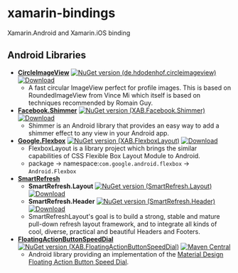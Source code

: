 # xamarin-bindings

Xamarin.Android and Xamarin.iOS binding

## Android Libraries

- **[CircleImageView](https://github.com/hdodenhof/CircleImageView)** 
[![NuGet version (de.hdodenhof.circleimageview)](https://img.shields.io/nuget/v/de.hdodenhof.circleimageview.svg)](https://www.nuget.org/packages/de.hdodenhof.circleimageview/)
[![Download](https://api.bintray.com/packages/bintray/jcenter/de.hdodenhof%3Acircleimageview/images/download.svg)](https://bintray.com/bintray/jcenter/de.hdodenhof%3Acircleimageview/_latestVersion)
    - A fast circular ImageView perfect for profile images. This is based on RoundedImageView from Vince Mi which itself is based on techniques recommended by Romain Guy.
- **[Facebook.Shimmer](https://github.com/facebook/shimmer-android)** 
[![NuGet version (XAB.Facebook.Shimmer)](https://img.shields.io/nuget/v/XAB.Facebook.Shimmer.svg)](https://www.nuget.org/packages/XAB.Facebook.Shimmer/)
[![Download](https://api.bintray.com/packages/bintray/jcenter/com.facebook.shimmer%3Ashimmer/images/download.svg)](https://bintray.com/bintray/jcenter/com.facebook.shimmer%3Ashimmer/_latestVersion)
    - Shimmer is an Android library that provides an easy way to add a shimmer effect to any view in your Android app.
- **[Google.Flexbox](https://github.com/google/flexbox-layout)** 
[![NuGet version (XAB.FlexboxLayout)](https://img.shields.io/nuget/v/XAB.FlexboxLayout.svg)](https://www.nuget.org/packages/XAB.FlexboxLayout/)
[![Download](https://api.bintray.com/packages/google/flexbox-layout/flexbox/images/download.svg)](https://bintray.com/google/flexbox-layout/flexbox/_latestVersion)
    - FlexboxLayout is a library project which brings the similar capabilities of CSS Flexible Box Layout Module to Android.
    - package -> namespace:`com.google.android.flexbox` -> `Android.Flexbox`
- **[SmartRefresh](https://github.com/scwang90/SmartRefreshLayout)**
    - **SmartRefresh.Layout** 
    [![NuGet version (SmartRefresh.Layout)](https://img.shields.io/nuget/v/SmartRefresh.Layout.svg)](https://www.nuget.org/packages/SmartRefresh.Layout/)
    [![Download](https://api.bintray.com/packages/scwang90/maven/SmartRefreshLayout/images/download.svg)](https://bintray.com/scwang90/maven/SmartRefreshLayout/_latestVersion)
    - **SmartRefresh.Header** 
    [![NuGet version (SmartRefresh.Header)](https://img.shields.io/nuget/v/SmartRefresh.Header.svg)](https://www.nuget.org/packages/SmartRefresh.Header/)
    [![Download](https://api.bintray.com/packages/scwang90/maven/SmartRefreshHeader/images/download.svg)](https://bintray.com/scwang90/maven/SmartRefreshHeader/_latestVersion)
    - SmartRefreshLayout's goal is to build a strong, stable and mature pull-down refresh layout framework, and to integrate all kinds of cool, diverse, practical and beautiful Headers and Footers.
- **[FloatingActionButtonSpeedDial](https://github.com/leinardi/FloatingActionButtonSpeedDial)**
[![NuGet version (XAB.FloatingActionButtonSpeedDial)](https://img.shields.io/nuget/v/XAB.FloatingActionButtonSpeedDial.svg)](https://www.nuget.org/packages/XAB.FloatingActionButtonSpeedDial/)
[![Maven Central](https://img.shields.io/maven-central/v/com.leinardi.android/speed-dial)](https://search.maven.org/artifact/com.leinardi.android/speed-dial)
    - Android library providing an implementation of the [Material Design Floating Action Button Speed Dial](https://material.io/guidelines/components/buttons-floating-action-button.html#buttons-floating-action-button-transitions).
<!--## iOS Libraries-->
